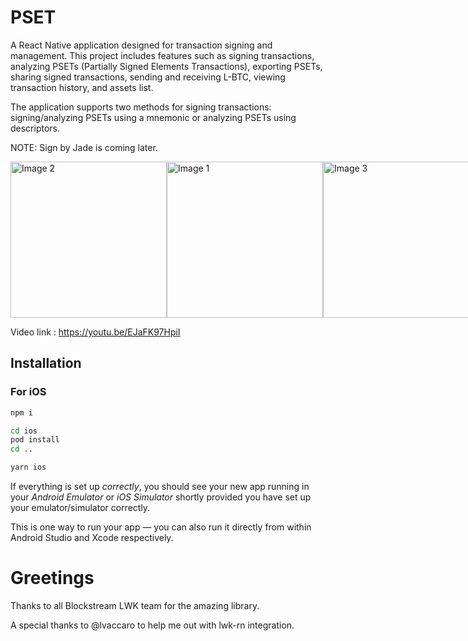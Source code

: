 # PSET

A React Native application designed for transaction signing and management. This project includes features such as signing transactions, analyzing PSETs (Partially Signed Elements Transactions), exporting PSETs, sharing signed transactions, sending and receiving L-BTC, viewing transaction history, and assets list.

The application supports two methods for signing transactions: signing/analyzing PSETs using a mnemonic or analyzing PSETs using descriptors.

NOTE: Sign by Jade is coming later.

<div style="display: flex; align :center; justify-content: space-around;">
  <img src="https://github.com/user-attachments/assets/19ba5e75-b87b-46c9-8e9d-f1a930a8e420" alt="Image 2" width="250" />
  
  <img src="https://github.com/user-attachments/assets/8a305257-5b4b-4ecc-bfcc-002ffccf02c8" alt="Image 1" width="250" />
  
  <img src="https://github.com/user-attachments/assets/5f98f709-5f09-40b5-bd08-15a425d95271" alt="Image 3" width="250" />
</div>

Video link : https://youtu.be/EJaFK97HpiI

## Installation

### For iOS

```bash
npm i

cd ios
pod install
cd ..

yarn ios
```

If everything is set up _correctly_, you should see your new app running in your _Android Emulator_ or _iOS Simulator_ shortly provided you have set up your emulator/simulator correctly.

This is one way to run your app — you can also run it directly from within Android Studio and Xcode respectively.

# Greetings

Thanks to all Blockstream LWK team for the amazing library.

A special thanks to @lvaccaro to help me out with lwk-rn integration.


